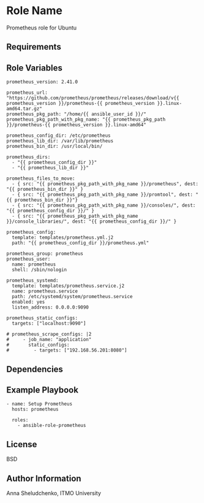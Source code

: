 Role Name
=========

Prometheus role for Ubuntu

Requirements
------------


Role Variables
--------------

    prometheus_version: 2.41.0

    prometheus_url: "https://github.com/prometheus/prometheus/releases/download/v{{ prometheus_version }}/prometheus-{{ prometheus_version }}.linux-amd64.tar.gz"
    prometheus_pkg_path: "/home/{{ ansible_user_id }}/"
    prometheus_pkg_path_with_pkg_name: "{{ prometheus_pkg_path }}/prometheus-{{ prometheus_version }}.linux-amd64"

    prometheus_config_dir: /etc/prometheus
    prometheus_lib_dir: /var/lib/prometheus
    prometheus_bin_dir: /usr/local/bin/

    prometheus_dirs:
      - "{{ prometheus_config_dir }}"
      - "{{ prometheus_lib_dir }}"

    prometheus_files_to_move:
      - { src: "{{ prometheus_pkg_path_with_pkg_name }}/prometheus", dest: "{{ prometheus_bin_dir }}" }
      - { src: "{{ prometheus_pkg_path_with_pkg_name }}/promtool", dest: "{{ prometheus_bin_dir }}"}
      - { src: "{{ prometheus_pkg_path_with_pkg_name }}/consoles/", dest: "{{ prometheus_config_dir }}/" }
      - { src: "{{ prometheus_pkg_path_with_pkg_name }}/console_libraries/", dest: "{{ prometheus_config_dir }}/" }

    prometheus_config:
      template: templates/prometheus.yml.j2
      path: "{{ prometheus_config_dir }}/prometheus.yml"

    prometheus_group: prometheus
    prometheus_user: 
      name: prometheus
      shell: /sbin/nologin

    prometheus_systemd:
      template: templates/prometheus.service.j2
      name: prometheus.service
      path: /etc/systemd/system/prometheus.service
      enabled: yes
      listen_address: 0.0.0.0:9090

    prometheus_static_configs:
      targets: ["localhost:9090"]

    # prometheus_scrape_configs: |2
    #     - job_name: "application"
    #       static_configs:
    #         - targets: ["192.168.56.201:8080"]

Dependencies
------------


Example Playbook
----------------

    - name: Setup Prometheus
      hosts: prometheus

      roles:
        - ansible-role-prometheus

License
-------

BSD

Author Information
------------------

Anna Sheludchenko, ITMO University
